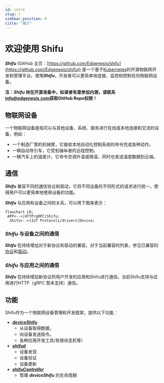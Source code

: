 ```yaml
---
id: intro
slug: /
sidebar_position: 0
title: "简介"
---
```


# 欢迎使用 Shifu

***Shifu*** (GitHub 主页：[https://github.com/Edgenesis/shifu](https://github.com/Edgenesis/shifu)) 是一个基于[Kubernetes](https://kubernetes.io/)的开源物联网开发和管理平台。使用***Shifu***，开发者可以更简单地连接、监控和控制任何物联网设备。

**注：***Shifu*** 尚在开源准备中，如读者有意参加内测，请联系[info@edgenesis.com](mailto:info@edgenesis.com)获取GitHub Repo权限！**

## 物联网设备

一个物联网设备是指可以与其他设备、系统、服务进行在线或本地连接和交流的设备，例如：

- 一个制造厂里的机械臂，它接收本地自动化控制系统的命令完成各种动作。
- 一辆自动导引车，它受到操纵者的远程控制。
- 一辆汽车上的温度计，它命令空调升温或降温，同时也发送温度数据到云端。

## 通信

***Shifu*** 兼容不同的通信协议和驱动，它将不同设备的不同形式的请求进行统一，使得用户可以更简单地使用设备的功能。

***Shifu*** 与应用和设备之间的关系，可以用下图来表示：

```mermaid
flowchart LR;
 APP<-->|HTTP/gRPC|Shifu;
  Shifu<-->|IoT Protocols/drivers|Device;
```

### ***Shifu*** 与设备之间的通信

***Shifu*** 在持续增加对于新协议和驱动的兼容。对于当前兼容的列表，参见已兼容的[协议](protocol-driver-compatibility/protocols.md)和[驱动](protocol-driver-compatibility/drivers.md)。

### ***Shifu*** 与应用之间的通信

***Shifu*** 在持续增加新协议供用户开发的应用和Shifu进行通信。当前Shifu支持与应用进行HTTP（gRPC 暂未支持）通信。

## 功能

Shifu作为一个物联网设备管理和开发框架，提供以下功能：

- [***deviceShifu***](https://github.com/Edgenesis/shifu/blob/main/docs/design/design-deviceShifu-zh.md)
  - 从设备取得数据。
  - 向设备发送指令。
  - 各种应用开发工具(有限状态机等）
- [***shifud***](https://github.com/Edgenesis/shifu/blob/main/docs/design/design-shifud-zh.md)
  - 设备发现
  - 设备验证
  - 设备更新
- [***shifuController***](https://github.com/Edgenesis/shifu/blob/main/docs/design/design-shifuController-zh.md)
  - 管理 ***deviceShifu*** 的生命周期
